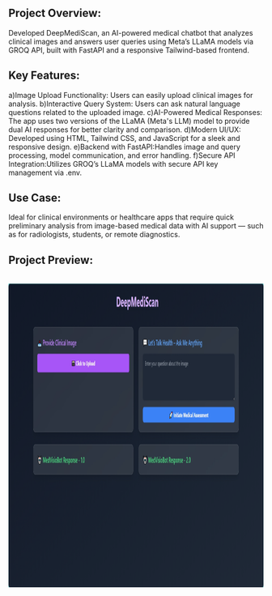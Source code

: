## Project Overview:

Developed DeepMediScan, an AI-powered medical chatbot that analyzes clinical images and answers 
user queries using Meta’s LLaMA models via GROQ API, built with FastAPI and a responsive Tailwind-based frontend.

## Key Features:

a)Image Upload Functionality: Users can easily upload clinical images for analysis.
b)Interactive Query System: Users can ask natural language questions related to the uploaded image.
c)AI-Powered Medical Responses: The app uses two versions of the LLaMA (Meta's LLM) model to provide dual AI responses for better clarity and comparison.
d)Modern UI/UX: Developed using HTML, Tailwind CSS, and JavaScript for a sleek and responsive design.
e)Backend with FastAPI:Handles image and query processing, model communication, and error handling.
f)Secure API Integration:Utilizes GROQ’s LLaMA models with secure API key management via .env.

## Use Case:

Ideal for clinical environments or healthcare apps that require quick preliminary analysis from image-based medical data 
with AI support — such as for radiologists, students, or remote diagnostics.


## Project Preview:
&nbsp;
<a><img src=ui-images/homescreen.png height="600" width="600" /></a>









